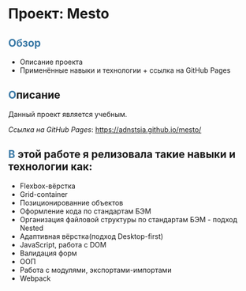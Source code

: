 # Проект: Mesto

## **<span style="color:3a79a6">Обзор</span>**
* Описание проекта
* Применённые навыки и технологии + ссылка на GitHub Pages

## <span style="color:3a79a6">**О**</span>писание

Данный проект является учебным.

*Ссылка на GitHub Pages*: https://adnstsia.github.io/mesto/

## <span style="color:3a79a6">**В**</span> этой работе я релизовала такие навыки и технологии как:
- Flexbox-вёрстка
- Grid-container
- Позиционированние объектов
- Оформление кода по стандартам БЭМ
- Организация файловой структуры по стандартам БЭМ - подход Nested
- Адаптивная вёрстка(подход Desktop-first)
- JavaScript, pабота с DOM
- Валидация форм
- ООП
- Работа с модулями, экспортами-импортами
- Webpack
